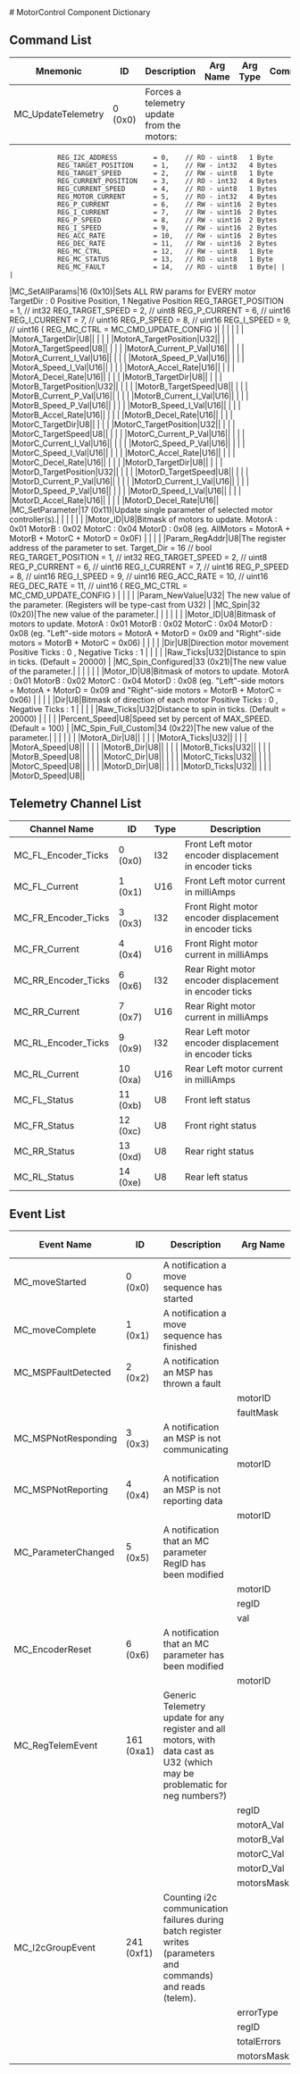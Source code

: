 <title>MotorControl Component Dictionary</title>
# MotorControl Component Dictionary


## Command List

|Mnemonic|ID|Description|Arg Name|Arg Type|Comment
|---|---|---|---|---|---|
|MC_UpdateTelemetry|0 (0x0)|Forces a telemetry update from the motors:
                REG_I2C_ADDRESS         = 0,    // RO - uint8   1 Byte
                REG_TARGET_POSITION     = 1,    // RW - int32   4 Bytes
                REG_TARGET_SPEED        = 2,    // RW - uint8   1 Byte
                REG_CURRENT_POSITION    = 3,    // RO - int32   4 Bytes
                REG_CURRENT_SPEED       = 4,    // RO - uint8   1 Bytes
                REG_MOTOR_CURRENT       = 5,    // RO - int32   4 Bytes
                REG_P_CURRENT           = 6,    // RW - uint16  2 Bytes
                REG_I_CURRENT           = 7,    // RW - uint16  2 Bytes
                REG_P_SPEED             = 8,    // RW - uint16  2 Bytes
                REG_I_SPEED             = 9,    // RW - uint16  2 Bytes
                REG_ACC_RATE            = 10,   // RW - uint16  2 Bytes
                REG_DEC_RATE            = 11,   // RW - uint16  2 Bytes
                REG_MC_CTRL             = 12,   // RW - uint8   1 Byte
                REG_MC_STATUS           = 13,   // RO - uint8   1 Byte
                REG_MC_FAULT            = 14,   // RO - uint8   1 Byte| | |
|MC_SetAllParams|16 (0x10)|Sets ALL RW params for EVERY motor
                TargetDir : 0 Positive Position, 1 Negative Position
                REG_TARGET_POSITION     = 1,    // int32
                REG_TARGET_SPEED        = 2,    // uint8
                REG_P_CURRENT           = 6,    // uint16
                REG_I_CURRENT           = 7,    // uint16
                REG_P_SPEED             = 8,    // uint16
                REG_I_SPEED             = 9,    // uint16
                ( REG_MC_CTRL = MC_CMD_UPDATE_CONFIG )| | |
| | | |MotorA_TargetDir|U8||
| | | |MotorA_TargetPosition|U32||
| | | |MotorA_TargetSpeed|U8||
| | | |MotorA_Current_P_Val|U16||
| | | |MotorA_Current_I_Val|U16||
| | | |MotorA_Speed_P_Val|U16||
| | | |MotorA_Speed_I_Val|U16||
| | | |MotorA_Accel_Rate|U16||
| | | |MotorA_Decel_Rate|U16||
| | | |MotorB_TargetDir|U8||
| | | |MotorB_TargetPosition|U32||
| | | |MotorB_TargetSpeed|U8||
| | | |MotorB_Current_P_Val|U16||
| | | |MotorB_Current_I_Val|U16||
| | | |MotorB_Speed_P_Val|U16||
| | | |MotorB_Speed_I_Val|U16||
| | | |MotorB_Accel_Rate|U16||
| | | |MotorB_Decel_Rate|U16||
| | | |MotorC_TargetDir|U8||
| | | |MotorC_TargetPosition|U32||
| | | |MotorC_TargetSpeed|U8||
| | | |MotorC_Current_P_Val|U16||
| | | |MotorC_Current_I_Val|U16||
| | | |MotorC_Speed_P_Val|U16||
| | | |MotorC_Speed_I_Val|U16||
| | | |MotorC_Accel_Rate|U16||
| | | |MotorC_Decel_Rate|U16||
| | | |MotorD_TargetDir|U8||
| | | |MotorD_TargetPosition|U32||
| | | |MotorD_TargetSpeed|U8||
| | | |MotorD_Current_P_Val|U16||
| | | |MotorD_Current_I_Val|U16||
| | | |MotorD_Speed_P_Val|U16||
| | | |MotorD_Speed_I_Val|U16||
| | | |MotorD_Accel_Rate|U16||
| | | |MotorD_Decel_Rate|U16||
|MC_SetParameter|17 (0x11)|Update single parameter of selected motor controller(s).| | |
| | | |Motor_ID|U8|Bitmask of motors to update.
                        MotorA    : 0x01
                        MotorB    : 0x02
                        MotorC    : 0x04
                        MotorD    : 0x08
                        (eg. AllMotors = MotorA + MotorB + MotorC + MotorD = 0x0F)
                    |
| | | |Param_RegAddr|U8|The register address of the parameter to set.
                        Target_Dir              = 16    // bool
                        REG_TARGET_POSITION     = 1,    // int32
                        REG_TARGET_SPEED        = 2,    // uint8
                        REG_P_CURRENT           = 6,    // uint16
                        REG_I_CURRENT           = 7,    // uint16
                        REG_P_SPEED             = 8,    // uint16
                        REG_I_SPEED             = 9,    // uint16
                        REG_ACC_RATE            = 10,   // uint16
                        REG_DEC_RATE            = 11,   // uint16
                        ( REG_MC_CTRL = MC_CMD_UPDATE_CONFIG )
                    |
| | | |Param_NewValue|U32| The new value of the parameter. 
                        (Registers will be type-cast from U32)
                    |
|MC_Spin|32 (0x20)|The new value of the parameter.| | |
| | | |Motor_ID|U8|Bitmask of motors to update.
                        MotorA : 0x01
                        MotorB : 0x02
                        MotorC : 0x04
                        MotorD : 0x08
                        (eg. "Left"-side motors = MotorA + MotorD = 0x09
                        and "Right"-side motors = MotorB + MotorC = 0x06)
                    |
| | | |Dir|U8|Direction motor movement
                        Positive Ticks : 0 , Negative Ticks : 1
                    |
| | | |Raw_Ticks|U32|Distance to spin in ticks.
                        (Default = 20000)
                    |
|MC_Spin_Configured|33 (0x21)|The new value of the parameter.| | |
| | | |Motor_ID|U8|Bitmask of motors to update.
                        MotorA : 0x01
                        MotorB : 0x02
                        MotorC : 0x04
                        MotorD : 0x08
                        (eg. "Left"-side motors = MotorA + MotorD = 0x09
                        and "Right"-side motors = MotorB + MotorC = 0x06)
                    |
| | | |Dir|U8|Bitmask of direction of each motor
                        Positive Ticks : 0 , Negative Ticks : 1
                    |
| | | |Raw_Ticks|U32|Distance to spin in ticks.
                      (Default = 20000)
                    |
| | | |Percent_Speed|U8|Speed set by percent of MAX_SPEED.
                      (Default = 100)
                    |
|MC_Spin_Full_Custom|34 (0x22)|The new value of the parameter.| | |
| | | |MotorA_Dir|U8||
| | | |MotorA_Ticks|U32||
| | | |MotorA_Speed|U8||
| | | |MotorB_Dir|U8||
| | | |MotorB_Ticks|U32||
| | | |MotorB_Speed|U8||
| | | |MotorC_Dir|U8||
| | | |MotorC_Ticks|U32||
| | | |MotorC_Speed|U8||
| | | |MotorD_Dir|U8||
| | | |MotorD_Ticks|U32||
| | | |MotorD_Speed|U8||

## Telemetry Channel List

|Channel Name|ID|Type|Description|
|---|---|---|---|
|MC_FL_Encoder_Ticks|0 (0x0)|I32|Front Left motor encoder displacement in encoder ticks|
|MC_FL_Current|1 (0x1)|U16|Front Left motor current in milliAmps|
|MC_FR_Encoder_Ticks|3 (0x3)|I32|Front Right motor encoder displacement in encoder ticks|
|MC_FR_Current|4 (0x4)|U16|Front Right motor current in milliAmps|
|MC_RR_Encoder_Ticks|6 (0x6)|I32|Rear Right motor encoder displacement in encoder ticks|
|MC_RR_Current|7 (0x7)|U16|Rear Right motor current in milliAmps|
|MC_RL_Encoder_Ticks|9 (0x9)|I32|Rear Left motor encoder displacement in encoder ticks|
|MC_RL_Current|10 (0xa)|U16|Rear Left motor current in milliAmps|
|MC_FL_Status|11 (0xb)|U8|Front left status|
|MC_FR_Status|12 (0xc)|U8|Front right status|
|MC_RR_Status|13 (0xd)|U8|Rear right status|
|MC_RL_Status|14 (0xe)|U8|Rear left status|

## Event List

|Event Name|ID|Description|Arg Name|Arg Type|Arg Size|Description
|---|---|---|---|---|---|---|
|MC_moveStarted|0 (0x0)|A notification a move sequence has started| | | | |
|MC_moveComplete|1 (0x1)|A notification a move sequence has finished| | | | |
|MC_MSPFaultDetected|2 (0x2)|A notification an MSP has thrown a fault| | | | |
| | | |motorID|U8|||
| | | |faultMask|U8|||
|MC_MSPNotResponding|3 (0x3)|A notification an MSP is not communicating| | | | |
| | | |motorID|U8|||
|MC_MSPNotReporting|4 (0x4)|A notification an MSP is not reporting data| | | | |
| | | |motorID|U8|||
|MC_ParameterChanged|5 (0x5)|A notification that an MC parameter RegID has been modified| | | | |
| | | |motorID|U8|||
| | | |regID|U8|||
| | | |val|U32|||
|MC_EncoderReset|6 (0x6)|A notification that an MC parameter has been modified| | | | |
| | | |motorID|U8|||
|MC_RegTelemEvent|161 (0xa1)|Generic Telemetry update for any register and all motors, with data cast as U32 (which may be problematic for neg numbers?)| | | | |
| | | |regID|U8|||
| | | |motorA_Val|U32|||
| | | |motorB_Val|U32|||
| | | |motorC_Val|U32|||
| | | |motorD_Val|U32|||
| | | |motorsMask|U8|||
|MC_I2cGroupEvent|241 (0xf1)|Counting i2c communication failures during batch register writes (parameters and commands) and reads (telem).| | | | |
| | | |errorType|i2cCommError|||
| | | |regID|U8|||
| | | |totalErrors|U16|||
| | | |motorsMask|U16|||

